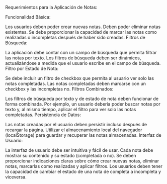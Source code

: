 Requerimientos para la Aplicación de Notas:

Funcionalidad Básica:

Los usuarios deben poder crear nuevas notas.
Deben poder eliminar notas existentes.
Se debe proporcionar la capacidad de marcar las notas como realizadas o incompletas después de haber sido creadas.
Filtros de Búsqueda:

La aplicación debe contar con un campo de búsqueda que permita filtrar las notas por texto.
Los filtros de búsqueda deben ser dinámicos, actualizándose a medida que el usuario escribe en el campo de búsqueda.
Filtro por Estado de Nota:

Se debe incluir un filtro de checkbox que permita al usuario ver solo las notas completadas.
Las notas completadas deben marcarse con un checkbox y las incompletas no.
Filtros Combinados:

Los filtros de búsqueda por texto y de estado de nota deben funcionar de forma combinada.
Por ejemplo, un usuario debería poder buscar notas por texto y, al mismo tiempo, aplicar el filtro para ver solo las notas completadas.
Persistencia de Datos:

Las notas creadas por el usuario deben persistir incluso después de recargar la página.
Utilizar el almacenamiento local del navegador (localStorage) para guardar y recuperar las notas almacenadas.
Interfaz de Usuario:

La interfaz de usuario debe ser intuitiva y fácil de usar.
Cada nota debe mostrar su contenido y su estado (completada o no).
Se deben proporcionar indicaciones claras sobre cómo crear nuevas notas, eliminar notas, marcarlas como realizadas y aplicar filtros.
Los usuarios deben tener la capacidad de cambiar el estado de una nota de completa a incompleta y viceversa.